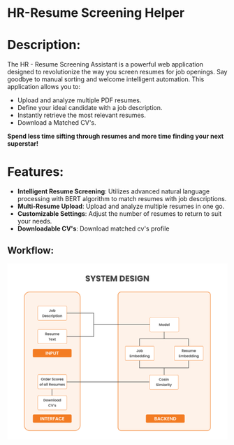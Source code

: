 # HR-Resume Screening Helper

# Description:

The HR - Resume Screening Assistant is a powerful web application designed to revolutionize the way you screen resumes for job openings. Say goodbye to manual sorting and welcome intelligent automation. This application allows you to:

- Upload and analyze multiple PDF resumes.
- Define your ideal candidate with a job description.
- Instantly retrieve the most relevant resumes.
- Download a Matched CV's.

**Spend less time sifting through resumes and more time finding your next superstar!**

# Features:

- **Intelligent Resume Screening**: Utilizes advanced natural language processing with BERT algorithm to match resumes with job descriptions.
- **Multi-Resume Upload**: Upload and analyze multiple resumes in one go.
- **Customizable Settings**: Adjust the number of resumes to return to suit your needs.
- **Downloadable CV's**: Download matched cv's profile

## Workflow:
<img src = "https://github.com/aiml45234/resume_screening/blob/main/workflow.png">
